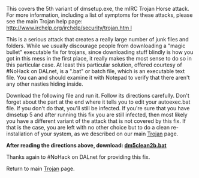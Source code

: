 This covers the 5th variant of dmsetup.exe, the mIRC Trojan Horse attack. For
more information, including a list of symptoms for these attacks, please see
the main Trojan help page: [http://www.irchelp.org/irchelp/security/trojan.htm
l](http://www.irchelp.org/irchelp/security/trojan.html)

This is a serious attack that creates a really large number of junk files and
folders. While we usually discourage people from downloading a "magic bullet"
executable fix for trojans, since downloading stuff blindly is how you got in
this mess in the first place, it really makes the most sense to do so in this
particular case. At least this particular solution, offered courtesy of
#NoHack on DALnet, is a ".bat" or batch file, which is an executable text
file. You can and should examine it with Notepad to verify that there aren't
any other nasties hiding inside.

Download the following file and run it. Follow its directions carefully. Don't
forget about the part at the end where it tells you to edit your autoexec.bat
file. If you don't do that, you'll still be infected. If you're sure that you
have dmsetup 5 and after running this fix you are still infected, then most
likely you have a different variant of the attack that is not covered by this
fix. If that is the case, you are left with no other choice but to do a clean
re-installation of your system, as we described on our main
[Trojan](trojan.html) page.

**After reading the directions above, download: [dm5clean2b.bat](dm5clean2b.bat)**

Thanks again to #NoHack on DALnet for providing this fix.

Return to main [Trojan](trojan.html) page.
